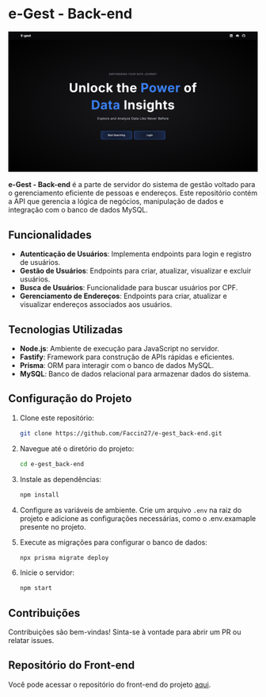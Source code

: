 # e-Gest - Back-end

<img src="./public/images/home.png" alt="Homepage" width="600"/>

**e-Gest - Back-end** é a parte de servidor do sistema de gestão voltado para o gerenciamento eficiente de pessoas e endereços. Este repositório contém a API que gerencia a lógica de negócios, manipulação de dados e integração com o banco de dados MySQL.

## Funcionalidades

- **Autenticação de Usuários**: Implementa endpoints para login e registro de usuários.
- **Gestão de Usuários**: Endpoints para criar, atualizar, visualizar e excluir usuários.
- **Busca de Usuários**: Funcionalidade para buscar usuários por CPF.
- **Gerenciamento de Endereços**: Endpoints para criar, atualizar e visualizar endereços associados aos usuários.

## Tecnologias Utilizadas

- **Node.js**: Ambiente de execução para JavaScript no servidor.
- **Fastify**: Framework para construção de APIs rápidas e eficientes.
- **Prisma**: ORM para interagir com o banco de dados MySQL.
- **MySQL**: Banco de dados relacional para armazenar dados do sistema.

## Configuração do Projeto

1. Clone este repositório:

   ```bash
   git clone https://github.com/Faccin27/e-gest_back-end.git
   ```

2. Navegue até o diretório do projeto:

   ```bash
   cd e-gest_back-end
   ```

3. Instale as dependências:

   ```bash
   npm install
   ```

4. Configure as variáveis de ambiente. Crie um arquivo `.env` na raiz do projeto e adicione as configurações necessárias, como o .env.examaple presente no projeto.

5. Execute as migrações para configurar o banco de dados:

   ```bash
   npx prisma migrate deploy
   ```

6. Inicie o servidor:
   ```bash
   npm start
   ```

## Contribuições

Contribuições são bem-vindas! Sinta-se à vontade para abrir um PR ou relatar issues.

## Repositório do Front-end

Você pode acessar o repositório do front-end do projeto [aqui](https://github.com/Faccin27/e-gest_front-end).
